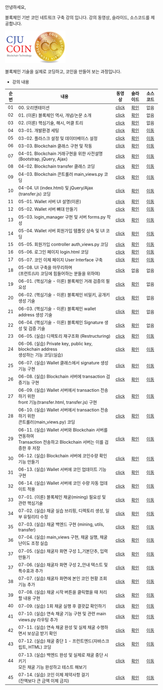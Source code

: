 안녕하세요,

블록체인 기반 코인 네트워크 구축 강의 입니다.
강의 동영상, 슬라이드, 소스코드를 제공합니다.

<img src="./imgs/cju_coin.png" width="200">


블록체인 기술을 실제로 코딩하고, 코인을 만들어 보는 과정입니다.

- 강의 내용

|순번|내용|동영상|슬라이드|소스코드|
|:---:|---|:---:|:---:|:---:|
|01|00. 오리엔테이션|[click](https://youtu.be/Nqmxvvz9GHk)|[확인](./lec_01_orientation/꼰대강의_블록체인_01_Orientation.pdf)|없음|
|02|01. (이론) 블록체인 역사, 개념/논문 소개|[click](https://youtu.be/0mS6tG1c14g)|[확인](./lec_02_theory/꼰대강의_블록체인_02_Theroy.pdf)|없음|
|03|02. (이론) 핵심기술, 해시, 머클 트리|[click](https://youtu.be/tHRF8cRE05w)|[확인](./lec_02_theory/꼰대강의_블록체인_02_Theroy.pdf)|없음
|04|03-01. 개발환경 세팅|[click](https://youtu.be/Ucao3tWKgTQ)|[확인](./lec_03_blockchain_class/lecture_slides/꼰대강의_블록체인_03_01_개발환경%20세팅.pdf)|[이동](https://github.com/kafa46/cju_coin/tree/master/lec_03_blockchain_class)|
|05|03-02. 플라스크 설정 및 데이터베이스 설정|[click](https://youtu.be/QzWtqFLG9lM)|[확인](./lec_03_blockchain_class/lecture_slides/꼰대강의_블록체인_03_02_플라스크%20설정%20및%20데이터베이스%20생성.pdf)|[이동](https://github.com/kafa46/cju_coin/tree/master/lec_03_blockchain_class)|
|06|03-03. Blockchain 클래스 구현 및 작동|[click](https://youtu.be/EhmPnL3e5lI)|[확인](./lec_03_blockchain_class/lecture_slides/꼰대강의_블록체인_03_03_blockchain%20구현%20및%20작동.pdf)|[이동](https://github.com/kafa46/cju_coin/tree/master/lec_03_blockchain_class)|
|07|04-01. Blockchain 거래구현을 위한 사전설명(Bootstrap, jQuery, Ajax)|[click](https://youtu.be/4nuZ-gCU6h4)|[확인](./lec_04_transfer_class/lecture_slides/꼰대강의_블록체인_04_거래%20기능%20구현%20및%20작동.pdf)|[이동](https://github.com/kafa46/cju_coin/tree/master/lec_04_transfer_class)|
|08|04-02. Blockchain transfer 클래스 코딩|[click](https://youtu.be/kr5OT1lDokg)|[확인](./lec_04_transfer_class/lecture_slides/꼰대강의_블록체인_04_거래%20기능%20구현%20및%20작동.pdf)|[이동](https://github.com/kafa46/cju_coin/tree/master/lec_04_transfer_class)|
|09|04-03. Blockchain 콘트롤러 main_views.py 코딩|[click](https://youtu.be/tkXE9sNU1w0)|[확인](./lec_04_transfer_class/lecture_slides/꼰대강의_블록체인_04_거래%20기능%20구현%20및%20작동.pdf)|[이동](https://github.com/kafa46/cju_coin/tree/master/lec_04_transfer_class)|
|10|04-04. UI (index.html) 및 jQuery/Ajax (transfer.js) 코딩 |[click](https://youtu.be/CnDID0WAyks)|[확인](./lec_04_transfer_class/lecture_slides/꼰대강의_블록체인_04_거래%20기능%20구현%20및%20작동.pdf)|[이동](https://github.com/kafa46/cju_coin/tree/master/lec_04_transfer_class)|
|11|05-01. Wallet 서버 UI 설명(이론) |[click](https://youtu.be/lDkILeP9D_I)|[확인](./lec_05_wallet_UI/lecture_slides/꼰대강의_블록체인_05_지갑(wallet)%20구축.pdf)|[이동](https://github.com/kafa46/cju_coin/tree/master/lec_05_wallet_UI)|
|12|05-02. Wallet 서버 뼈대 만들기 |[click](https://youtu.be/mdKK-ZfQaoU)|[확인](./lec_05_wallet_UI/lecture_slides/꼰대강의_블록체인_05_지갑(wallet)%20구축.pdf)|[이동](https://github.com/kafa46/cju_coin/tree/master/lec_05_wallet_UI)|
|13|05-03. login_manager 구현 및 서버 forms.py 작성 |[click](https://youtu.be/1yl-Y-QnFmY)|[확인](./lec_05_wallet_UI/lecture_slides/꼰대강의_블록체인_05_지갑(wallet)%20구축.pdf)|[이동](https://github.com/kafa46/cju_coin/tree/master/lec_05_wallet_UI)|
|14|05-04. Wallet 서버 회원가입   템플릿 상속 및 UI 코딩|[click](https://youtu.be/b6xsgRC066o)|[확인](./lec_05_wallet_UI/lecture_slides/꼰대강의_블록체인_05_지갑(wallet)%20구축.pdf)|[이동](https://github.com/kafa46/cju_coin/tree/master/lec_05_wallet_UI)|
|15|05-05. 회원가입 controller auth_views.py 코딩|[click](https://youtu.be/ie9MrruSBuc)|[확인](./lec_05_wallet_UI/lecture_slides/꼰대강의_블록체인_05_지갑(wallet)%20구축.pdf)|[이동](https://github.com/kafa46/cju_coin/tree/master/lec_05_wallet_UI)|
|16|05-06. 로그인 페이지 login.html 코딩|[click](https://youtu.be/SXpTg-ezCUM)|[확인](./lec_05_wallet_UI/lecture_slides/꼰대강의_블록체인_05_지갑(wallet)%20구축.pdf)|[이동](https://github.com/kafa46/cju_coin/tree/master/lec_05_wallet_UI)|
|17|05-07. 코인 이체 페이지 User Interface 구축|[click](https://youtu.be/kvF7sBJwtow)|[확인](./lec_05_wallet_UI/lecture_slides/꼰대강의_블록체인_05_지갑(wallet)%20구축.pdf)|[이동](https://github.com/kafa46/cju_coin/tree/master/lec_05_wallet_UI)|
|18|05-08. UI 구축을 마무리하며<br>(프런트(UI) 코딩에 힘들어하는 분들을 위하여)|[click](https://youtu.be/z8Gl-SUggks)|없음|없음|
|19|06-01. (핵심기술 - 이론) 블록체인 거래 검증의 필요성|[click](https://youtu.be/EILs0-vYjFQ)|[확인](./lec_06_transaction/lecture_slides/꼰대강의_블록체인_06-01_(핵심기술%20이론)%20블록체인%20코인%20이체(transaction).pdf)|없음|
|20|06-02. (핵심기술 - 이론) 블록체인 비밀키, 공개키 생성 기술|[click](https://youtu.be/tyTknNXUQ6I)|[확인](./lec_06_transaction/lecture_slides/꼰대강의_블록체인_06-01_(핵심기술%20이론)%20블록체인%20코인%20이체(transaction).pdf)|없음|
|21|06-03. (핵심기술 - 이론) 블록체인 wallet address 생성 기술|[click](https://youtu.be/9XqfzJTlJ-o)|[확인](./lec_06_transaction/lecture_slides/꼰대강의_블록체인_06-01_(핵심기술%20이론)%20블록체인%20코인%20이체(transaction).pdf)|없음|
|22|06-04. (핵심기술 - 이론) 블록체인 Signature 생성 및 검증 기술|[click](https://youtu.be/2TXIvYoQeR0)|[확인](./lec_06_transaction/lecture_slides/꼰대강의_블록체인_06-01_(핵심기술%20이론)%20블록체인%20코인%20이체(transaction).pdf)|없음|
|23|06-05. (실습) 디렉토리 재구조화 (Restructuring)|[click](https://youtu.be/JptQFgY-7kc)|[확인](./lec_06_transaction/lecture_slides/꼰대강의_블록체인_06-02_(실습)%20블록체인%20코인%20이체(transaction).pdf)|[이동](https://github.com/kafa46/cju_coin/tree/master/lec_06_transaction)|
|24|06-06. (실습) Private key, public key, blockchain address<br>생성하는 기능 코딩(실습)|[click](https://youtu.be/oy7v0LuPe_8)|[확인](./lec_06_transaction/lecture_slides/꼰대강의_블록체인_06-02_(실습)%20블록체인%20코인%20이체(transaction).pdf)|[이동](https://github.com/kafa46/cju_coin/tree/master/lec_06_transaction)|
|25|06-07. (실습) Wallet 클래스에서 signature 생성기능 구현|[click](https://youtu.be/3muK1AkZGrQ)|[확인](./lec_06_transaction/lecture_slides/꼰대강의_블록체인_06-02_(실습)%20블록체인%20코인%20이체(transaction).pdf)|[이동](https://github.com/kafa46/cju_coin/tree/master/lec_06_transaction)|
|26|06-08. (실습) Blockchain 서버에 transaction 검증기능 구현|[click](https://youtu.be/vMrZhu9e1Sg)|[확인](./lec_06_transaction/lecture_slides/꼰대강의_블록체인_06-02_(실습)%20블록체인%20코인%20이체(transaction).pdf)|[이동](https://github.com/kafa46/cju_coin/tree/master/lec_06_transaction)|
|27|06-09. (실습) Wallet 서버에서 transaction 전송하기 위한<br>front 기능(transfer.html, transfer.js) 구현|[click](https://youtu.be/sJffmxfRNCc)|[확인](./lec_06_transaction/lecture_slides/꼰대강의_블록체인_06-02_(실습)%20블록체인%20코인%20이체(transaction).pdf)|[이동](https://github.com/kafa46/cju_coin/tree/master/lec_06_transaction)|
|28|06-10. (실습) Wallet 서버에서 transaction 전송하기 위한<br>콘트롤러(main_views.py) 코딩|[click](https://youtu.be/ZElUy9queNE)|[확인](./lec_06_transaction/lecture_slides/꼰대강의_블록체인_06-02_(실습)%20블록체인%20코인%20이체(transaction).pdf)|[이동](https://github.com/kafa46/cju_coin/tree/master/lec_06_transaction)|
|29|06-11. (실습) Wallet 서버와 Blockchain 서버를 연동하여<br>Transaction 전송하고 Blockchain 서버는 이를 검증한 후 저장|[click](https://youtu.be/2rdbxg3B8kk)|[확인](./lec_06_transaction/lecture_slides/꼰대강의_블록체인_06-02_(실습)%20블록체인%20코인%20이체(transaction).pdf)|[이동](https://github.com/kafa46/cju_coin/tree/master/lec_06_transaction)|
|30|06-12. (실습) Blockchain 서버에 코인수량 확인 기능 만들기|[click](https://youtu.be/18409GAZUJ4)|[확인](./lec_06_transaction/lecture_slides/꼰대강의_블록체인_06-02_(실습)%20블록체인%20코인%20이체(transaction).pdf)|[이동](https://github.com/kafa46/cju_coin/tree/master/lec_06_transaction)|
|31|06-13. (실습) Wallet 서버에 코인 업데이트 기능 구현|[click](https://youtu.be/D6Ypmo5DPmc)|[확인](./lec_06_transaction/lecture_slides/꼰대강의_블록체인_06-02_(실습)%20블록체인%20코인%20이체(transaction).pdf)|[이동](https://github.com/kafa46/cju_coin/tree/master/lec_06_transaction)|
|32|06-14. (실습) Wallet 서버에 코인 수량 자동 업데이트 적용|[click](https://youtu.be/-0dbA41e-sc)|[확인](./lec_06_transaction/lecture_slides/꼰대강의_블록체인_06-02_(실습)%20블록체인%20코인%20이체(transaction).pdf)|[이동](https://github.com/kafa46/cju_coin/tree/master/lec_06_transaction)|
|33|07-01. (이론) 블록체인 채굴(mining) 필요성 및 관련 핵심기술|[click](https://youtu.be/9xxTaiP3OC8)|[확인](./lec_07_mining/lecture_slides/꼰대강의_블록체인_07-02_(실습)%20블록체인%20채굴(mining).pdf)|[이동](https://github.com/kafa46/cju_coin/tree/master/lec_07_mining)|
|34|07-02. (실습) 채굴 실습 브리핑, 디렉토리 생성, 일부 유틸리티 수정|[click](https://youtu.be/au8x9bpQ0Ps)|[확인](./lec_07_mining/lecture_slides/꼰대강의_블록체인_07-02_(실습)%20블록체인%20채굴(mining).pdf)|[이동](https://github.com/kafa46/cju_coin/tree/master/lec_07_mining)|
|35|07-03. (실습) 채굴 백엔드 구현 (mining, utils, transfer)|[click](https://youtu.be/iETzYmMfzT4)|[확인](./lec_07_mining/lecture_slides/꼰대강의_블록체인_07-02_(실습)%20블록체인%20채굴(mining).pdf)|[이동](https://github.com/kafa46/cju_coin/tree/master/lec_07_mining)|
|36|07-04. (실습) main_views 구현, 채굴 실행, 채굴 난이도 조정 실습|[click](https://youtu.be/4VRYrj7lcdM)|[확인](./lec_07_mining/lecture_slides/꼰대강의_블록체인_07-02_(실습)%20블록체인%20채굴(mining).pdf)|[이동](https://github.com/kafa46/cju_coin/tree/master/lec_07_mining)|
|37|07-05. (실습) 채굴자 화면 구성 1_기본단추, 입력 만들기|[click](https://youtu.be/eOPy2fDJBgQ)|[확인](./lec_07_mining/lecture_slides/꼰대강의_블록체인_07-02_(실습)%20블록체인%20채굴(mining).pdf)|[이동](https://github.com/kafa46/cju_coin/tree/master/lec_07_mining)|
|37|07-06. (실습) 채굴자 화면 구성 2_안내 텍스트 및 특수효과 추가|[click](https://youtu.be/OSPOXqKqu3c)|[확인](./lec_07_mining/lecture_slides/꼰대강의_블록체인_07-02_(실습)%20블록체인%20채굴(mining).pdf)|[이동](https://github.com/kafa46/cju_coin/tree/master/lec_07_mining)|
|38|07-07. (실습) 채굴자 화면에 본인 코인 현황 조회 기능 추가|[click](https://youtu.be/4XfoMf9gzQ4)|[확인](./lec_07_mining/lecture_slides/꼰대강의_블록체인_07-02_(실습)%20블록체인%20채굴(mining).pdf)|[이동](https://github.com/kafa46/cju_coin/tree/master/lec_07_mining)|
|39|07-08. (실습) 채굴 시작 버튼을 클릭했을 때 처리할 내용 구현|[click](https://youtu.be/pxOcziG4IkE)|[확인](./lec_07_mining/lecture_slides/꼰대강의_블록체인_07-02_(실습)%20블록체인%20채굴(mining).pdf)|[이동](https://github.com/kafa46/cju_coin/tree/master/lec_07_mining)|
|40|07-09. (실습) 1회 채굴 실행 후 결괏값 확인하기|[click](https://youtu.be/XsaHBTJXY0Q)|[확인](./lec_07_mining/lecture_slides/꼰대강의_블록체인_07-02_(실습)%20블록체인%20채굴(mining).pdf)|[이동](https://github.com/kafa46/cju_coin/tree/master/lec_07_mining)|
|41|07-10. (실습) 연속 채굴 기능 구현 및 관련 main views.py 라우팅 추가|[click](https://youtu.be/LkECvFOSJKI)|[확인](./lec_07_mining/lecture_slides/꼰대강의_블록체인_07-02_(실습)%20블록체인%20채굴(mining).pdf)|[이동](https://github.com/kafa46/cju_coin/tree/master/lec_07_mining)|
|42|07-11. (실습) 연속 채굴 완성 및 실제 채굴 수행하면서 보상금 받기 확인|[click](https://youtu.be/-Dny7h5ZWJ8)|[확인](./lec_07_mining/lecture_slides/꼰대강의_블록체인_07-02_(실습)%20블록체인%20채굴(mining).pdf)|[이동](https://github.com/kafa46/cju_coin/tree/master/lec_07_mining)|
|43|07-12. (실습) 채굴 중단 1 - 프런트엔드(자바스크립트, HTML) 코딩|[click](https://youtu.be/pLK12JRNVcU)|[확인](./lec_07_mining/lecture_slides/꼰대강의_블록체인_07-02_(실습)%20블록체인%20채굴(mining).pdf)|[이동](https://github.com/kafa46/cju_coin/tree/master/lec_07_mining)|
|44|07-13. (실습) 백엔드 완성 및 실제로 채굴 중단 시키기<br>모든 채굴 기능  완성하고 테스트 해보기|[click](https://youtu.be/Axjzu99VcBw)|[확인](./lec_07_mining/lecture_slides/꼰대강의_블록체인_07-02_(실습)%20블록체인%20채굴(mining).pdf)|[이동](https://github.com/kafa46/cju_coin/tree/master/lec_07_mining)|
|45|07-14. (실습) 코인 이체 제약사항 걸기<br>(잔액보다 큰 금액 이체 금지)|[click](https://youtu.be/IGI8zUWp8mg)|[확인](./lec_07_mining/lecture_slides/꼰대강의_블록체인_07-03_(실습)%20코인%20이체%20제약사항%20걸기(잔액보다%20큰%20금액%20이체%20금지).pdf)|[이동](https://github.com/kafa46/cju_coin/tree/master/lec_07_mining)|



